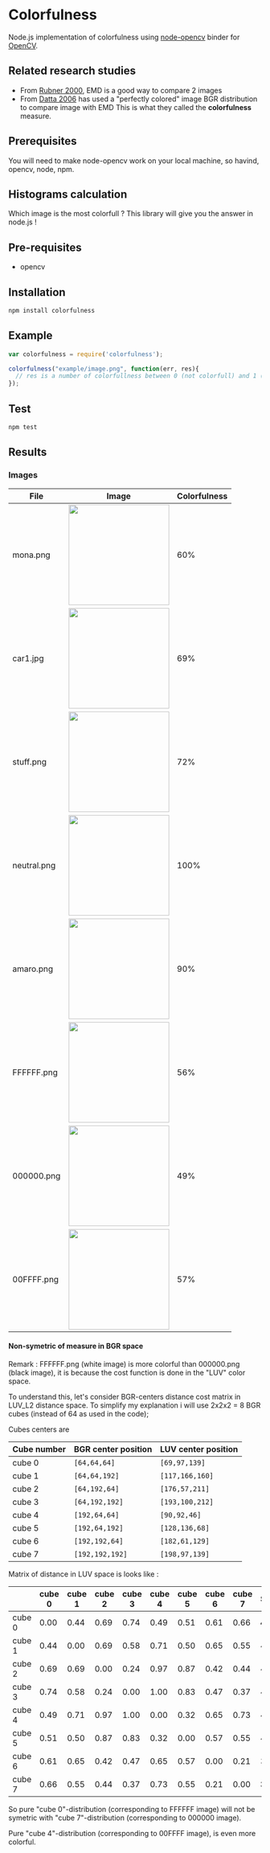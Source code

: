 
# Colorfulness

Node.js implementation of colorfulness using [node-opencv](https://github.com/peterbraden/node-opencv) binder for [OpenCV](http://opencv.org/).

## Related research studies

* From [Rubner 2000](http://infolab.stanford.edu/~wangz/project/imsearch/Aesthetics/ECCV06/datta.pdf), EMD is a good way to compare 2 images
* From [Datta 2006](https://www.cs.cmu.edu/~efros/courses/LBMV07/Papers/rubner-jcviu-00.pdf) has used a "perfectly colored" image BGR distribution to compare image with EMD
  This is what they called the **colorfulness** measure.

## Prerequisites

You will need to make node-opencv work on your local machine, so havind, opencv, node, npm.

## Histograms calculation

Which image is the most colorfull ?
This library will give you the answer in node.js !

## Pre-requisites

* opencv

## Installation

```bash
npm install colorfulness
```

## Example

```javascript
var colorfulness = require('colorfulness');

colorfulness("example/image.png", function(err, res){  
  // res is a number of colorfullness between 0 (not colorfull) and 1 (colorfull)
});
```

## Test

```bash
npm test
```

## Results

### Images

| File | Image | Colorfulness |
|---|---|---|
| mona.png | <img src="https://raw.githubusercontent.com/piercus/colorfulness/master/test/files/mona.png"  width="200px"/> | 60% |
| car1.jpg | <img src="https://raw.githubusercontent.com/piercus/colorfulness/master/test/files/car1.jpg"  width="200px"/> | 69% |
| stuff.png | <img src="https://raw.githubusercontent.com/piercus/colorfulness/master/test/files/stuff.png"  width="200px"/> | 72% |
| neutral.png | <img src="https://raw.githubusercontent.com/piercus/colorfulness/master/test/files/neutral.png"  width="200px"/> | 100% |
| amaro.png | <img src="https://raw.githubusercontent.com/piercus/colorfulness/master/test/files/amaro.png"  width="200px"/> | 90% |
| FFFFFF.png | <img src="https://raw.githubusercontent.com/piercus/colorfulness/master/test/files/FFFFFF.png"  width="200px"/> | 56% |
| 000000.png | <img src="https://raw.githubusercontent.com/piercus/colorfulness/master/test/files/000000.png"  width="200px"/> | 49% |
| 00FFFF.png | <img src="https://raw.githubusercontent.com/piercus/colorfulness/master/test/files/00FFFF.png"  width="200px"/> | 57% |

#### Non-symetric of measure in BGR space

Remark : FFFFFF.png (white image) is more colorful than 000000.png (black image), it is because the cost function is done in the "LUV" color space.

To understand this, let's consider BGR-centers distance cost matrix in LUV_L2 distance space.
To simplify my explanation i will use 2x2x2 = 8 BGR cubes (instead of 64 as used in the code);

Cubes centers are

| Cube number |BGR center position | LUV center position |
|---|---|---|
| cube 0 | `[64,64,64]` | `[69,97,139]` |
| cube 1 | `[64,64,192]` | `[117,166,160]` |
| cube 2 | `[64,192,64]` | `[176,57,211]` |
| cube 3 | `[64,192,192]` | `[193,100,212]` |
| cube 4 | `[192,64,64]` | `[90,92,46]` |
| cube 5 | `[192,64,192]` | `[128,136,68]` |
| cube 6 | `[192,192,64]` | `[182,61,129]` |
| cube 7 | `[192,192,192]` | `[198,97,139]` |

Matrix of distance in LUV space is looks like :

| | cube 0 | cube 1 | cube 2 | cube 3 | cube 4 | cube 5 | cube 6 | cube 7 | SUM |
|---|---|---|---|---|---|---|---|---|---|
| cube 0 | 0.00 | 0.44 | 0.69 | 0.74 | 0.49 | 0.51 | 0.61 | 0.66 | **4.14** |
| cube 1 | 0.44 | 0.00 | 0.69 | 0.58 | 0.71 | 0.50 | 0.65 | 0.55 | 4.12 |
| cube 2 | 0.69 | 0.69 | 0.00 | 0.24 | 0.97 | 0.87 | 0.42 | 0.44 | 4.31 |
| cube 3 | 0.74 | 0.58 | 0.24 | 0.00 | 1.00 | 0.83 | 0.47 | 0.37 | 4.23 |
| cube 4 | 0.49 | 0.71 | 0.97 | 1.00 | 0.00 | 0.32 | 0.65 | 0.73 | 4.87 |
| cube 5 | 0.51 | 0.50 | 0.87 | 0.83 | 0.32 | 0.00 | 0.57 | 0.55 | 4.14 |
| cube 6 | 0.61 | 0.65 | 0.42 | 0.47 | 0.65 | 0.57 | 0.00 | 0.21 | 3.58 |
| cube 7 | 0.66 | 0.55 | 0.44 | 0.37 | 0.73 | 0.55 | 0.21 | 0.00 | **3.51** |

So pure "cube 0"-distribution (corresponding to FFFFFF image) will not be symetric with "cube 7"-distribution (corresponding to 000000 image).

Pure "cube 4"-distribution (corresponding to 00FFFF image), is even more colorful.
